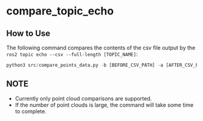 # compare_topic_echo

## How to Use

The following command compares the contents of the csv file output by the `ros2 topic echo --csv --full-length [TOPIC_NAME]`:

```python
python3 src/compare_points_data.py -b [BEFORE_CSV_PATH] -a [AFTER_CSV_PATH]
```

## NOTE

- Currently only point cloud comparisons are supported.
- If the number of point clouds is large, the command will take some time to complete.
